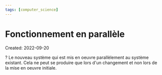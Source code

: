 ```yaml
---
tags: [computer_science] 
---
```

# Fonctionnement en parallèle
Created: 2022-09-20

?
Le nouveau système qui est mis en oeuvre parallèlement au système existant.
Cela ne peut se produire que lors d'un changement et non lors de la mise en oeuvre initiale.
